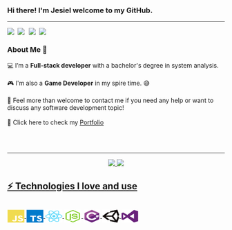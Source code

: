 ### Hi there! I'm Jesiel welcome to my GitHub.

<hr />

<a href="https://www.linkedin.com/in/jesiel-sopzak/">
  <img align="left" width="24px" src="https://cdn.jsdelivr.net/npm/simple-icons@v3/icons/linkedin.svg"  />
</a>

<a href="mailto:je.sopzzak@gmail.com">
  <img align="left" width="26px" src="https://cdn.jsdelivr.net/npm/simple-icons@v3/icons/gmail.svg" />
</a>

<a href="https://www.instagram.com/jesopzak/">
  <img align="left" width="24px" src="https://cdn.jsdelivr.net/npm/simple-icons@v3/icons/instagram.svg"  />
</a>

<a href="https://www.youtube.com/channel/UCltmGwbi67ESMSejVFIDuyg">
  <img align="left" width="24px" src="https://cdn.jsdelivr.net/npm/simple-icons@v3/icons/youtube.svg"  />
</a>

<br/>

### About Me 🚀
💻 I’m a **Full-stack developer** with a bachelor's degree in system analysis. </br> </br>
🎮 I'm also a **Game Developer** in my spire time. 😅 </br></br>
💬 Feel more than welcome to contact me if you need any help or want to discuss any software development topic! </br></br>
📌 Click here to check my 
<a href="https://sopzak.github.io/Portfolio/">
  Portfolio
</a>

</br></br>

<hr />

<div align="center">
  <a href="https://github.com/Sopzak">
  <img height="180em" src="https://github-readme-stats.vercel.app/api?username=Sopzak&show_icons=true&theme=gradient&include_all_commits=true&count_private=true"/>
  <img height="180em" src="https://github-readme-stats.vercel.app/api/top-langs/?username=Sopzak&layout=compact&langs_count=7&theme=gradient"/>
</div>

## ⚡ Technologies I love and use
  
<div style="display: inline_block"><br>
  <img align="center" alt="js" height="30" width="40" src="https://raw.githubusercontent.com/devicons/devicon/master/icons/javascript/javascript-plain.svg">
  <img align="center" alt="ts" height="30" width="40" src="https://raw.githubusercontent.com/devicons/devicon/master/icons/typescript/typescript-plain.svg">
  <img align="center" alt="react" height="30" width="40" src="https://raw.githubusercontent.com/devicons/devicon/master/icons/react/react-original.svg">
  <img align="center" alt="Node" height="30" width="40" src="https://raw.githubusercontent.com/devicons/devicon/master/icons/nodejs/nodejs-original.svg">
  <img align="center" alt="Csharp" height="30" width="40" src="https://github.com/devicons/devicon/blob/master/icons/csharp/csharp-original.svg">
 
  <img align="center" alt="unity" height="30" width="40" src="https://github.com/devicons/devicon/blob/master/icons/unity/unity-original.svg">
  
  <img align="center" alt="vs-code" height="30" width="40" src="https://github.com/devicons/devicon/blob/master/icons/visualstudio/visualstudio-plain.svg">
                                                              
</div>
  
